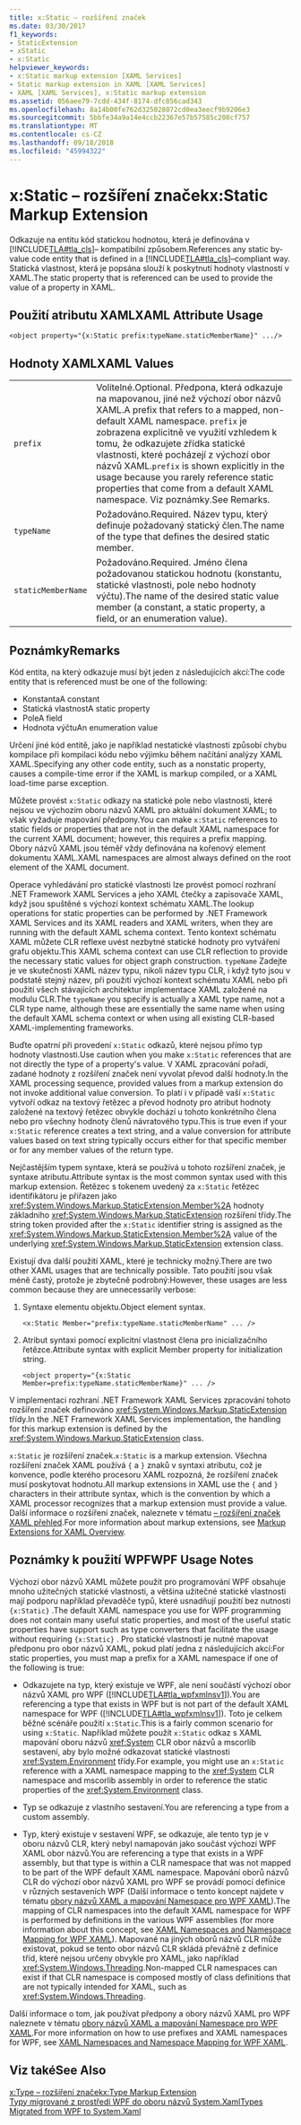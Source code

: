 ```yaml
---
title: x:Static – rozšíření značek
ms.date: 03/30/2017
f1_keywords:
- StaticExtension
- xStatic
- x:Static
helpviewer_keywords:
- x:Static markup extension [XAML Services]
- Static markup extension in XAML [XAML Services]
- XAML [XAML Services], x:Static markup extension
ms.assetid: 056aee79-7cdd-434f-8174-dfc856cad343
ms.openlocfilehash: 8a14b00fe762d325028072cd0ea3eecf9b9206e3
ms.sourcegitcommit: 5bbfe34a9a14e4ccb22367e57b57585c208cf757
ms.translationtype: MT
ms.contentlocale: cs-CZ
ms.lasthandoff: 09/18/2018
ms.locfileid: "45994322"
---
```

# <a name="xstatic-markup-extension"></a><span data-ttu-id="5d2d8-102">x:Static – rozšíření značek</span><span class="sxs-lookup"><span data-stu-id="5d2d8-102">x:Static Markup Extension</span></span>
<span data-ttu-id="5d2d8-103">Odkazuje na entitu kód statickou hodnotou, která je definována v [!INCLUDE[TLA#tla_cls](../../../includes/tlasharptla-cls-md.md)]– kompatibilní způsobem.</span><span class="sxs-lookup"><span data-stu-id="5d2d8-103">References any static by-value code entity that is defined in a [!INCLUDE[TLA#tla_cls](../../../includes/tlasharptla-cls-md.md)]–compliant way.</span></span> <span data-ttu-id="5d2d8-104">Statická vlastnost, která je popsána slouží k poskytnutí hodnoty vlastností v XAML.</span><span class="sxs-lookup"><span data-stu-id="5d2d8-104">The static property that is referenced can be used to provide the value of a property in XAML.</span></span>  
  
## <a name="xaml-attribute-usage"></a><span data-ttu-id="5d2d8-105">Použití atributu XAML</span><span class="sxs-lookup"><span data-stu-id="5d2d8-105">XAML Attribute Usage</span></span>  
  
```xaml  
<object property="{x:Static prefix:typeName.staticMemberName}" .../>  
```  
  
## <a name="xaml-values"></a><span data-ttu-id="5d2d8-106">Hodnoty XAML</span><span class="sxs-lookup"><span data-stu-id="5d2d8-106">XAML Values</span></span>  
  
| | |  
|-|-|  
|`prefix`|<span data-ttu-id="5d2d8-107">Volitelné.</span><span class="sxs-lookup"><span data-stu-id="5d2d8-107">Optional.</span></span> <span data-ttu-id="5d2d8-108">Předpona, která odkazuje na mapovanou, jiné než výchozí obor názvů XAML.</span><span class="sxs-lookup"><span data-stu-id="5d2d8-108">A prefix that refers to a mapped, non-default XAML namespace.</span></span> <span data-ttu-id="5d2d8-109">`prefix` je zobrazena explicitně ve využití vzhledem k tomu, že odkazujete zřídka statické vlastnosti, které pocházejí z výchozí obor názvů XAML.</span><span class="sxs-lookup"><span data-stu-id="5d2d8-109">`prefix` is shown explicitly in the usage because you rarely reference static properties that come from a default XAML namespace.</span></span> <span data-ttu-id="5d2d8-110">Viz poznámky.</span><span class="sxs-lookup"><span data-stu-id="5d2d8-110">See Remarks.</span></span>|  
|`typeName`|<span data-ttu-id="5d2d8-111">Požadováno.</span><span class="sxs-lookup"><span data-stu-id="5d2d8-111">Required.</span></span> <span data-ttu-id="5d2d8-112">Název typu, který definuje požadovaný statický člen.</span><span class="sxs-lookup"><span data-stu-id="5d2d8-112">The name of the type that defines the desired static member.</span></span>|  
|`staticMemberName`|<span data-ttu-id="5d2d8-113">Požadováno.</span><span class="sxs-lookup"><span data-stu-id="5d2d8-113">Required.</span></span> <span data-ttu-id="5d2d8-114">Jméno člena požadovanou statickou hodnotu (konstantu, statické vlastnosti, pole nebo hodnoty výčtu).</span><span class="sxs-lookup"><span data-stu-id="5d2d8-114">The name of the desired static value member (a constant, a static property, a field, or an enumeration value).</span></span>|  
  
## <a name="remarks"></a><span data-ttu-id="5d2d8-115">Poznámky</span><span class="sxs-lookup"><span data-stu-id="5d2d8-115">Remarks</span></span>  

<span data-ttu-id="5d2d8-116">Kód entita, na který odkazuje musí být jeden z následujících akcí:</span><span class="sxs-lookup"><span data-stu-id="5d2d8-116">The code entity that is referenced must be one of the following:</span></span>  
  
-   <span data-ttu-id="5d2d8-117">Konstanta</span><span class="sxs-lookup"><span data-stu-id="5d2d8-117">A constant</span></span>  
-   <span data-ttu-id="5d2d8-118">Statická vlastnost</span><span class="sxs-lookup"><span data-stu-id="5d2d8-118">A static property</span></span>  
-   <span data-ttu-id="5d2d8-119">Pole</span><span class="sxs-lookup"><span data-stu-id="5d2d8-119">A field</span></span>  
-   <span data-ttu-id="5d2d8-120">Hodnota výčtu</span><span class="sxs-lookup"><span data-stu-id="5d2d8-120">An enumeration value</span></span>

<span data-ttu-id="5d2d8-121">Určení jiné kód entitě, jako je například nestatické vlastnosti způsobí chybu kompilace při kompilaci kódu nebo výjimku během načítání analýzy XAML XAML.</span><span class="sxs-lookup"><span data-stu-id="5d2d8-121">Specifying any other code entity, such as a nonstatic property, causes a compile-time error if the XAML is markup compiled, or a XAML load-time parse exception.</span></span>  

<span data-ttu-id="5d2d8-122">Můžete provést `x:Static` odkazy na statické pole nebo vlastnosti, které nejsou ve výchozím oboru názvů XAML pro aktuální dokument XAML; to však vyžaduje mapování předpony.</span><span class="sxs-lookup"><span data-stu-id="5d2d8-122">You can make `x:Static` references to static fields or properties that are not in the default XAML namespace for the current XAML document; however, this requires a prefix mapping.</span></span> <span data-ttu-id="5d2d8-123">Obory názvů XAML jsou téměř vždy definována na kořenový element dokumentu XAML.</span><span class="sxs-lookup"><span data-stu-id="5d2d8-123">XAML namespaces are almost always defined on the root element of the XAML document.</span></span>  

<span data-ttu-id="5d2d8-124">Operace vyhledávání pro statické vlastnosti lze provést pomocí rozhraní .NET Framework XAML Services a jeho XAML čtečky a zapisovače XAML, když jsou spuštěné s výchozí kontext schématu XAML.</span><span class="sxs-lookup"><span data-stu-id="5d2d8-124">The lookup operations for static properties can be performed by .NET Framework XAML Services and its XAML readers and XAML writers, when they are running with the default XAML schema context.</span></span> <span data-ttu-id="5d2d8-125">Tento kontext schématu XAML můžete CLR reflexe uvést nezbytné statické hodnoty pro vytváření grafu objektu.</span><span class="sxs-lookup"><span data-stu-id="5d2d8-125">This XAML schema context can use CLR reflection to provide the necessary static values for object graph construction.</span></span> <span data-ttu-id="5d2d8-126">`typeName` Zadejte je ve skutečnosti XAML název typu, nikoli název typu CLR, i když tyto jsou v podstatě stejný název, při použití výchozí kontext schématu XAML nebo při použití všech stávajících architektur implementace XAML založené na modulu CLR.</span><span class="sxs-lookup"><span data-stu-id="5d2d8-126">The `typeName` you specify is actually a XAML type name, not a CLR type name, although these are essentially the same name when using the default XAML schema context or when using all existing CLR-based XAML-implementing frameworks.</span></span>  

<span data-ttu-id="5d2d8-127">Buďte opatrní při provedení `x:Static` odkazů, které nejsou přímo typ hodnoty vlastnosti.</span><span class="sxs-lookup"><span data-stu-id="5d2d8-127">Use caution when you make `x:Static` references that are not directly the type of a property's value.</span></span> <span data-ttu-id="5d2d8-128">V XAML zpracování pořadí, zadané hodnoty z rozšíření značek není vyvolat převod další hodnoty.</span><span class="sxs-lookup"><span data-stu-id="5d2d8-128">In the XAML processing sequence, provided values from a markup extension do not invoke additional value conversion.</span></span> <span data-ttu-id="5d2d8-129">To platí i v případě vaší `x:Static` vytvoří odkaz na textový řetězec a převod hodnoty pro atribut hodnoty založené na textový řetězec obvykle dochází u tohoto konkrétního člena nebo pro všechny hodnoty členů návratového typu.</span><span class="sxs-lookup"><span data-stu-id="5d2d8-129">This is true even if your `x:Static` reference creates a text string, and a value conversion for attribute values based on text string typically occurs either for that specific member or for any member values of the return type.</span></span>  

<span data-ttu-id="5d2d8-130">Nejčastějším typem syntaxe, která se používá u tohoto rozšíření značek, je syntaxe atributu.</span><span class="sxs-lookup"><span data-stu-id="5d2d8-130">Attribute syntax is the most common syntax used with this markup extension.</span></span> <span data-ttu-id="5d2d8-131">Řetězec s tokenem uvedený za `x:Static` řetězec identifikátoru je přiřazen jako <xref:System.Windows.Markup.StaticExtension.Member%2A> hodnoty základního <xref:System.Windows.Markup.StaticExtension> rozšíření třídy.</span><span class="sxs-lookup"><span data-stu-id="5d2d8-131">The string token provided after the `x:Static` identifier string is assigned as the <xref:System.Windows.Markup.StaticExtension.Member%2A> value of the underlying <xref:System.Windows.Markup.StaticExtension> extension class.</span></span>  

<span data-ttu-id="5d2d8-132">Existují dva další použití XAML, které je technicky možný.</span><span class="sxs-lookup"><span data-stu-id="5d2d8-132">There are two other XAML usages that are technically possible.</span></span> <span data-ttu-id="5d2d8-133">Tato použití jsou však méně častý, protože je zbytečně podrobný:</span><span class="sxs-lookup"><span data-stu-id="5d2d8-133">However, these usages are less common because they are unnecessarily verbose:</span></span>  

1.  <span data-ttu-id="5d2d8-134">Syntaxe elementu objektu.</span><span class="sxs-lookup"><span data-stu-id="5d2d8-134">Object element syntax.</span></span>

    ```xaml
    <x:Static Member="prefix:typeName.staticMemberName" ... />
    ```

2.  <span data-ttu-id="5d2d8-135">Atribut syntaxi pomocí explicitní vlastnost člena pro inicializačního řetězce.</span><span class="sxs-lookup"><span data-stu-id="5d2d8-135">Attribute syntax with explicit Member property for initialization string.</span></span>

    ```xaml
    <object property="{x:Static Member=prefix:typeName.staticMemberName}" ... />
    ```

<span data-ttu-id="5d2d8-136">V implementaci rozhraní .NET Framework XAML Services zpracování tohoto rozšíření značek definováno <xref:System.Windows.Markup.StaticExtension> třídy.</span><span class="sxs-lookup"><span data-stu-id="5d2d8-136">In the .NET Framework XAML Services implementation, the handling for this markup extension is defined by the <xref:System.Windows.Markup.StaticExtension> class.</span></span>  

<span data-ttu-id="5d2d8-137">`x:Static` je rozšíření značek.</span><span class="sxs-lookup"><span data-stu-id="5d2d8-137">`x:Static` is a markup extension.</span></span> <span data-ttu-id="5d2d8-138">Všechna rozšíření značek XAML používá `{` a `}` znaků v syntaxi atributu, což je konvence, podle kterého procesoru XAML rozpozná, že rozšíření značek musí poskytovat hodnotu.</span><span class="sxs-lookup"><span data-stu-id="5d2d8-138">All markup extensions in XAML use the `{` and `}` characters in their attribute syntax, which is the convention by which a XAML processor recognizes that a markup extension must provide a value.</span></span> <span data-ttu-id="5d2d8-139">Další informace o rozšíření značek, naleznete v tématu [– rozšíření značek XAML přehled](../../../docs/framework/xaml-services/markup-extensions-for-xaml-overview.md).</span><span class="sxs-lookup"><span data-stu-id="5d2d8-139">For more information about markup extensions, see [Markup Extensions for XAML Overview](../../../docs/framework/xaml-services/markup-extensions-for-xaml-overview.md).</span></span>  
  
## <a name="wpf-usage-notes"></a><span data-ttu-id="5d2d8-140">Poznámky k použití WPF</span><span class="sxs-lookup"><span data-stu-id="5d2d8-140">WPF Usage Notes</span></span>  
 <span data-ttu-id="5d2d8-141">Výchozí obor názvů XAML můžete použít pro programování WPF obsahuje mnoho užitečných statické vlastnosti, a většina užitečné statické vlastnosti mají podporu například převaděče typů, které usnadňují použití bez nutnosti `{x:Static}` .</span><span class="sxs-lookup"><span data-stu-id="5d2d8-141">The default XAML namespace you use for WPF programming does not contain many useful static properties, and most of the useful static properties have support such as type converters that facilitate the usage without requiring `{x:Static}` .</span></span> <span data-ttu-id="5d2d8-142">Pro statické vlastnosti je nutné mapovat předponu pro obor názvů XAML, pokud platí jedna z následujících akcí:</span><span class="sxs-lookup"><span data-stu-id="5d2d8-142">For static properties, you must map a prefix for a XAML namespace if one of the following is true:</span></span>  
  
-   <span data-ttu-id="5d2d8-143">Odkazujete na typ, který existuje ve WPF, ale není součástí výchozí obor názvů XAML pro WPF ([!INCLUDE[TLA#tla_wpfxmlnsv1](../../../includes/tlasharptla-wpfxmlnsv1-md.md)]).</span><span class="sxs-lookup"><span data-stu-id="5d2d8-143">You are referencing a type that exists in WPF but is not part of the default XAML namespace for WPF ([!INCLUDE[TLA#tla_wpfxmlnsv1](../../../includes/tlasharptla-wpfxmlnsv1-md.md)]).</span></span> <span data-ttu-id="5d2d8-144">Toto je celkem běžné scénáře použití `x:Static`.</span><span class="sxs-lookup"><span data-stu-id="5d2d8-144">This is a fairly common scenario for using `x:Static`.</span></span> <span data-ttu-id="5d2d8-145">Například můžete použít `x:Static` odkaz s XAML mapování oboru názvů <xref:System> CLR obor názvů a mscorlib sestavení, aby bylo možné odkazovat statické vlastnosti <xref:System.Environment> třídy.</span><span class="sxs-lookup"><span data-stu-id="5d2d8-145">For example, you might use an `x:Static` reference with a XAML namespace mapping to the <xref:System> CLR namespace and mscorlib assembly in order to reference the static properties of the <xref:System.Environment> class.</span></span>  
  
-   <span data-ttu-id="5d2d8-146">Typ se odkazuje z vlastního sestavení.</span><span class="sxs-lookup"><span data-stu-id="5d2d8-146">You are referencing a type from a custom assembly.</span></span>  
  
-   <span data-ttu-id="5d2d8-147">Typ, který existuje v sestavení WPF, se odkazuje, ale tento typ je v oboru názvů CLR, který nebyl namapován jako součást výchozí WPF XAML obor názvů.</span><span class="sxs-lookup"><span data-stu-id="5d2d8-147">You are referencing a type that exists in a WPF assembly, but that type is within a CLR namespace that was not mapped to be part of the WPF default XAML namespace.</span></span> <span data-ttu-id="5d2d8-148">Mapování oborů názvů CLR do výchozí obor názvů XAML pro WPF se provádí pomocí definice v různých sestaveních WPF (Další informace o tento koncept najdete v tématu [obory názvů XAML a mapování Namespace pro WPF XAML](../../../docs/framework/wpf/advanced/xaml-namespaces-and-namespace-mapping-for-wpf-xaml.md)).</span><span class="sxs-lookup"><span data-stu-id="5d2d8-148">The mapping of CLR namespaces into the default XAML namespace for WPF is performed by definitions in the various WPF assemblies (for more information about this concept, see [XAML Namespaces and Namespace Mapping for WPF XAML](../../../docs/framework/wpf/advanced/xaml-namespaces-and-namespace-mapping-for-wpf-xaml.md)).</span></span> <span data-ttu-id="5d2d8-149">Mapované na jiných oborů názvů CLR může existovat, pokud se tento obor názvů CLR skládá převážně z definice tříd, které nejsou určeny obvykle pro XAML, jako například <xref:System.Windows.Threading>.</span><span class="sxs-lookup"><span data-stu-id="5d2d8-149">Non-mapped CLR namespaces can exist if that CLR namespace is composed mostly of class definitions that are not typically intended for XAML, such as <xref:System.Windows.Threading>.</span></span>  
  
 <span data-ttu-id="5d2d8-150">Další informace o tom, jak používat předpony a obory názvů XAML pro WPF naleznete v tématu [obory názvů XAML a mapování Namespace pro WPF XAML](../../../docs/framework/wpf/advanced/xaml-namespaces-and-namespace-mapping-for-wpf-xaml.md).</span><span class="sxs-lookup"><span data-stu-id="5d2d8-150">For more information on how to use prefixes and XAML namespaces for WPF, see [XAML Namespaces and Namespace Mapping for WPF XAML](../../../docs/framework/wpf/advanced/xaml-namespaces-and-namespace-mapping-for-wpf-xaml.md).</span></span>  
  
## <a name="see-also"></a><span data-ttu-id="5d2d8-151">Viz také</span><span class="sxs-lookup"><span data-stu-id="5d2d8-151">See Also</span></span>  
 [<span data-ttu-id="5d2d8-152">x:Type – rozšíření značek</span><span class="sxs-lookup"><span data-stu-id="5d2d8-152">x:Type Markup Extension</span></span>](../../../docs/framework/xaml-services/x-type-markup-extension.md)  
 [<span data-ttu-id="5d2d8-153">Typy migrované z prostředí WPF do oboru názvů System.Xaml</span><span class="sxs-lookup"><span data-stu-id="5d2d8-153">Types Migrated from WPF to System.Xaml</span></span>](../../../docs/framework/xaml-services/types-migrated-from-wpf-to-system-xaml.md)
